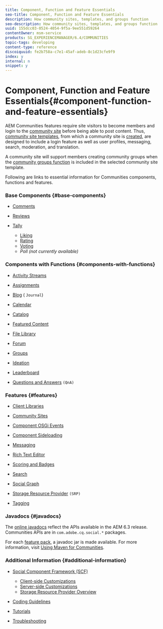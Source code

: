 ```yaml
---
title: Component, Function and Feature Essentials
seo-title: Component, Function and Feature Essentials
description: How community sites, templates, and groups function
seo-description: How community sites, templates, and groups function
uuid: 155dcc03-0524-4054-9f5a-9ee551d59264
contentOwner: msm-service
products: SG_EXPERIENCEMANAGER/6.4/COMMUNITIES
topic-tags: developing
content-type: reference
discoiquuid: fe2b758a-c7e1-45af-adeb-8c1d23cfe9f9
index: y
internal: n
snippet: y
---
```


# Component, Function and Feature Essentials{#component-function-and-feature-essentials}

AEM Communities features require site visitors to become members and login to the [community site](../../communities/using/overview.md#communitiessites) before being able to post content. Thus, [community site templates](../../communities/using/sites.md), from which a community site is [created](../../communities/using/sites-console.md), are designed to include a login feature as well as user profiles, messaging, search, moderation, and translation.

A community site will support members creating community groups when the [community groups function](../../communities/using/functions.md#groupsfunction) is included in the selected community site template.

Following are links to essential information for Communities components, functions and features.

### Base Components {#base-components}

* [Comments](../../communities/using/essentials-comments.md)
* [Reviews](../../communities/using/reviews-basics.md)
* [Tally](../../communities/using/tally.md)

    * [Liking](../../communities/using/essentials-liking.md)
    * [Rating](../../communities/using/rating-basics.md)
    * [Voting](../../communities/using/essentials-voting.md)
    * *Poll (not currently available)*

### Components with Functions {#components-with-functions}

* [Activity Streams](../../communities/using/essentials-activities.md)
* [Assignments](../../communities/using/essentials-assignments.md)
* [Blog](../../communities/using/blog-developer-basics.md) ( `Journal`)

* [Calendar](../../communities/using/calendar-basics-for-developers.md)
* [Catalog](../../communities/using/catalog-developer-essentials.md)
* [Featured Content](../../communities/using/essentials-featured.md)
* [File Library](../../communities/using/essentials-file-library.md)
* [Forum](../../communities/using/essentials-forum.md)
* [Groups](../../communities/using/essentials-groups.md)
* [Ideation](../../communities/using/ideation.md)
* [Leaderboard](../../communities/using/leaderboard.md)
* [Questions and Answers](../../communities/using/qna-essentials.md) `(QnA)`

### Features {#features}

* [Client Libraries](../../communities/using/clientlibs.md)
* [Community Sites](../../communities/using/sites-for-developers.md)
* [Component OSGi Events](../../communities/using/events.md)
* [Component Sideloading](../../communities/using/sideloading.md)
* [Messaging](../../communities/using/essentials-messaging.md)
* [Rich Text Editor](../../communities/using/rte.md)
* [Scoring and Badges](../../communities/using/configure-scoring.md)
* [Search](../../communities/using/search-implementation.md)
* [Social Graph](../../communities/using/essentials-socialgraph.md)
* [Storage Resource Provider](../../communities/using/srp-and-ugc.md) `(SRP)`

* [Tagging](../../communities/using/tag.md)

### Javadocs {#javadocs}

The [online javadocs](../../sites/developing/using/reference-materials.md) reflect the APIs available in the AEM 6.3 release.  
Communities APIs are in `com.adobe.cq.social.*` packages.

For each [feature pack](../../communities/using/deploy-communities.md#latestfeaturepack), a javadoc jar is made available. For more information, visit [Using Maven for Communities](../../communities/using/maven.md#javadocs).

### Additional Information {#additional-information}

* [Social Component Framework (SCF)](../../communities/using/scf.md)

    * [Client-side Customizations](../../communities/using/client-customize.md)
    * [Server-side Customizations](../../communities/using/server-customize.md)
    * [Storage Resource Provider Overview](../../communities/using/srp.md)

* [Coding Guidelines](../../communities/using/code-guide.md)
* [Tutorials](../../communities/using/tutorials.md)
* [Troubleshooting](../../communities/using/troubleshooting.md)

